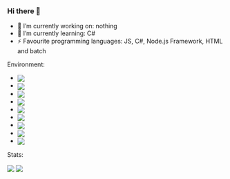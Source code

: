 ### Hi there 👋



- 🔭 I’m currently working on: nothing
- 🌱 I’m currently learning: C#
- ⚡ Favourite programming languages: JS, C#, Node.js Framework, HTML and batch

Environment:
 - <img align="center" src="https://img.shields.io/badge/Linux_Mint-1.nd OS-2ea44f?style=for-the-badge&logo=linuxmint" />
 - <img align="center" src="https://img.shields.io/badge/Windows_10-2nd._OS-2ea44f?style=for-the-badge&logo=windows" />
 - <img align="center" src="https://img.shields.io/badge/JetBrains-IDE'S-2ea44f?style=for-the-badge&logo=jetbrains" />
 - <img align="center" src="https://img.shields.io/badge/Discord-Communication-2ea44f?style=for-the-badge&logo=discord" />
 - <img align="center" src="https://img.shields.io/badge/Dell-1.nd_Computer-2ea44f?style=for-the-badge&logo=dell" />
 - <img align="center" src="https://img.shields.io/badge/HP-2.nd_Computer-2ea44f?style=for-the-badge&logo=hp" />
 - <img align="center" src="https://img.shields.io/badge/Raspberry_Pi-3nd._computer-2ea44f?style=for-the-badge&logo=raspberrypi" />
 - <img align="center" src="https://img.shields.io/badge/iOS-Mobile_OS-2ea44f?style=for-the-badge&logo=apple" />
 - <img align="center" src="https://img.shields.io/badge/Google_Assistant-Virtual_Assistant-2ea44f?style=for-the-badge&logo=googleassistant" />
Stats:

<img align="center" src="https://github-readme-stats.vercel.app/api?username=awitech&count_private=true&show_icons=true&layout=compact" />
<img align="center" src="https://github-readme-stats.vercel.app/api/top-langs/?username=awitech&count_private=true&langs_count=7&hide=html&exclude_repo=alarmclock-esp,aosp-calculator,sway,ESP8266_RTOS_SDK,DefinitelyTyped,laboratory,dotfiles&layout=compact" />
